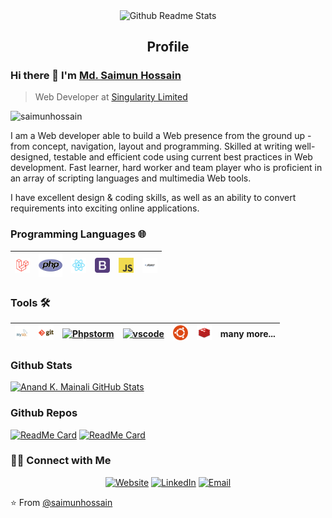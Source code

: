 <p align="center">
 <img width="100px" src="https://res.cloudinary.com/anuraghazra/image/upload/v1594908242/logo_ccswme.svg" align="center" alt="Github Readme Stats" />
 <h2 align="center">Profile</h2>
</p>

### Hi there 👋 I'm [Md. Saimun Hossain](https://saimunhossain.github.io/)
> Web Developer at [Singularity Limited](https://singularitybd.com)


<img src="https://komarev.com/ghpvc/?username=saimunhossain&color=brightgreen" alt="saimunhossain" />

<div>
 <p>
I am a Web developer able to build a Web presence from the ground up - from concept, navigation, layout and programming. Skilled at writing well-designed, testable and efficient code using current best practices in Web development. Fast learner, hard worker and team player who is proficient in an array of scripting languages and multimedia Web tools.

I have excellent design & coding skills, as well as an ability to convert requirements into exciting online applications.
</p>
</div>

### Programming Languages 🌐

| [<img src="https://raw.githubusercontent.com/github/explore/80688e429a7d4ef2fca1e82350fe8e3517d3494d/topics/laravel/laravel.png" alt="Laravel" width="24">](https://laravel.com/) | [<img src="https://raw.githubusercontent.com/github/explore/80688e429a7d4ef2fca1e82350fe8e3517d3494d/topics/php/php.png" alt="php" width="38">](https://php.net/)  | [<img src="https://raw.githubusercontent.com/github/explore/80688e429a7d4ef2fca1e82350fe8e3517d3494d/topics/react/react.png" alt="React" width="24">](https://reactjs.org/)  |  [<img src="https://raw.githubusercontent.com/github/explore/80688e429a7d4ef2fca1e82350fe8e3517d3494d/topics/bootstrap/bootstrap.png" alt="Bootstrap" width="24">](https://getbootstrap.com/) |  [<img src="https://raw.githubusercontent.com/github/explore/80688e429a7d4ef2fca1e82350fe8e3517d3494d/topics/javascript/javascript.png" alt="jQuery" width="24">](https://jquery.com/) | [<img src="https://raw.githubusercontent.com/github/explore/80688e429a7d4ef2fca1e82350fe8e3517d3494d/topics/jquery/jquery.png" alt="jQuery" width="24">](https://jquery.com/)
|---|---|---|---|---|---|
 
### Tools 🛠️

| [<img src="https://raw.githubusercontent.com/github/explore/80688e429a7d4ef2fca1e82350fe8e3517d3494d/topics/mysql/mysql.png" alt="mysql" width="24">](https://www.mysql.com/) | [<img src="https://raw.githubusercontent.com/github/explore/80688e429a7d4ef2fca1e82350fe8e3517d3494d/topics/git/git.png" alt="Git" width="24">](https://git-scm.com/) |  [<img src="https://logonoid.com/images/phpstorm-logo.png" alt="Phpstorm" width="24">](https://www.jetbrains.com/phpstorm/) | [<img src="https://upload.wikimedia.org/wikipedia/commons/thumb/2/2d/Visual_Studio_Code_1.18_icon.svg/1200px-Visual_Studio_Code_1.18_icon.svg.png" alt="vscode" width="24">](https://code.visualstudio.com/) | [<img src="https://raw.githubusercontent.com/github/explore/80688e429a7d4ef2fca1e82350fe8e3517d3494d/topics/ubuntu/ubuntu.png" alt="Ubuntu" width="24">](https://ubuntu.com/)  |  [<img src="https://raw.githubusercontent.com/github/explore/80688e429a7d4ef2fca1e82350fe8e3517d3494d/topics/redis/redis.png" alt="Redis" width="24">](https://redis.io/) | many more...
|---|---|---|---|---|---|---|

### Github Stats

[![Anand K. Mainali GitHub Stats](https://github-readme-stats.vercel.app/api?username=saimunhossain&show_icons=true&count_private=true)](https://github.com/anandmainali)

### Github Repos

[![ReadMe Card](https://github-readme-stats.vercel.app/api/pin/?username=saimunhossain&repo=wp-ion-app&show_owner=true)](https://github.com/saimunhossain/wp-ion-app)
[![ReadMe Card](https://github-readme-stats.vercel.app/api/pin/?username=saimunhossain&repo=ShoppingCartJS&show_owner=true)](https://github.com/saimunhossain/ShoppingCartJS)

<h3> 🤝🏻 Connect with Me </h3>

<p align="center">
<a href="https://saimunhossain.github.io" target="_blank"><img alt="Website" src="https://img.shields.io/badge/Website-https://saimunhossain.github.io-blue?style=flat&logo=google-chrome"></a>
<a href="https://www.linkedin.com/in/md-saimun-hossain/" target="_blank"><img alt="LinkedIn" src="https://img.shields.io/badge/LinkedIn-@saimunhossain-blue?style=flat&logo=linkedin"></a>
<a href="mailto:hossainmdsaimun@gmail.com"><img alt="Email" src="https://img.shields.io/badge/Email-hossainmdsaimun@gmail.com-blue?style=flat&logo=gmail"></a>
</p>


⭐️ From [@saimunhossain](https://github.com/saimunhossain)
